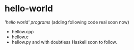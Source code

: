 # hello-world
_'hello world' programs_
(adding following code real soon now)
* hellow.cpp
* hellow.c
* hellow.py
and with doubtless Haskell soon to follow.
